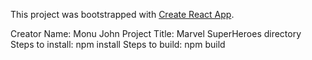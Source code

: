 This project was bootstrapped with [Create React App](https://github.com/facebook/create-react-app).

Creator Name: Monu John
Project Title: Marvel SuperHeroes directory
Steps to install: npm install
Steps to build: npm build